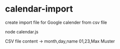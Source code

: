 # calendar-import
create import file for Google calender from csv file

node calendar.js

CSV file content -> month,day,name
01,23,Max Muster
